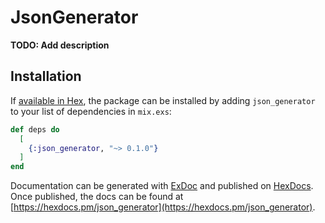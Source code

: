 # JsonGenerator

**TODO: Add description**

## Installation

If [available in Hex](https://hex.pm/docs/publish), the package can be installed
by adding `json_generator` to your list of dependencies in `mix.exs`:

```elixir
def deps do
  [
    {:json_generator, "~> 0.1.0"}
  ]
end
```

Documentation can be generated with [ExDoc](https://github.com/elixir-lang/ex_doc)
and published on [HexDocs](https://hexdocs.pm). Once published, the docs can
be found at [https://hexdocs.pm/json_generator](https://hexdocs.pm/json_generator).

